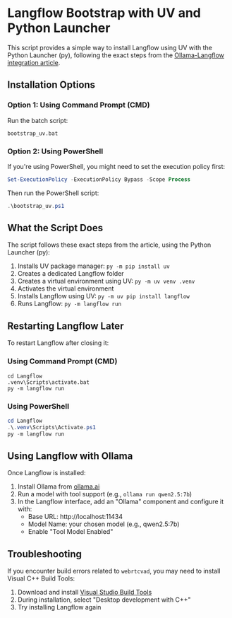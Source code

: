 # Langflow Bootstrap with UV and Python Launcher

This script provides a simple way to install Langflow using UV with the Python Launcher (py), following the exact steps from the [Ollama-Langflow integration article](https://upwarddynamism.com/ai-use-cases-prompts/local-ai-agents-ollama-langflow/).

## Installation Options

### Option 1: Using Command Prompt (CMD)

Run the batch script:
```
bootstrap_uv.bat
```

### Option 2: Using PowerShell

If you're using PowerShell, you might need to set the execution policy first:
```powershell
Set-ExecutionPolicy -ExecutionPolicy Bypass -Scope Process
```

Then run the PowerShell script:
```powershell
.\bootstrap_uv.ps1
```

## What the Script Does

The script follows these exact steps from the article, using the Python Launcher (py):

1. Installs UV package manager: `py -m pip install uv`
2. Creates a dedicated Langflow folder
3. Creates a virtual environment using UV: `py -m uv venv .venv`
4. Activates the virtual environment
5. Installs Langflow using UV: `py -m uv pip install langflow`
6. Runs Langflow: `py -m langflow run`

## Restarting Langflow Later

To restart Langflow after closing it:

### Using Command Prompt (CMD)
```
cd Langflow
.venv\Scripts\activate.bat
py -m langflow run
```

### Using PowerShell
```powershell
cd Langflow
.\.venv\Scripts\Activate.ps1
py -m langflow run
```

## Using Langflow with Ollama

Once Langflow is installed:

1. Install Ollama from [ollama.ai](https://ollama.ai/)
2. Run a model with tool support (e.g., `ollama run qwen2.5:7b`)
3. In the Langflow interface, add an "Ollama" component and configure it with:
   - Base URL: http://localhost:11434
   - Model Name: your chosen model (e.g., qwen2.5:7b)
   - Enable "Tool Model Enabled"

## Troubleshooting

If you encounter build errors related to `webrtcvad`, you may need to install Visual C++ Build Tools:

1. Download and install [Visual Studio Build Tools](https://visualstudio.microsoft.com/visual-cpp-build-tools/)
2. During installation, select "Desktop development with C++"
3. Try installing Langflow again
